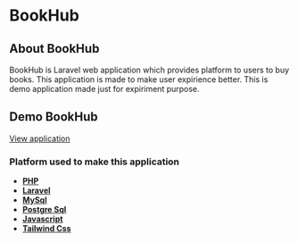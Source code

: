 # BookHub

## About BookHub

BookHub is Laravel web application which provides platform to users to buy books. This application is made to make user expirience better. This is demo application made just for expiriment purpose.

## Demo BookHub

[View application](http://bookhub-laravel.herokuapp.com/)

### Platform used to make this application

-   **[PHP](https://www.php.net/)**
-   **[Laravel](https://laravel.com/)**
-   **[MySql](https://www.mysql.com/)**
-   **[Postgre Sql](https://www.postgresql.org/)**
-   **[Javascript](https://www.javascript.com/)**
-   **[Tailwind Css](https://tailwindcss.com/)**
